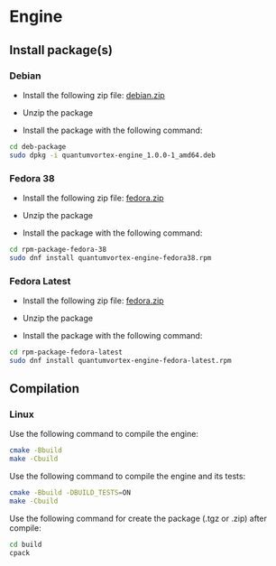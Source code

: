 # Engine

## Install package(s)

### Debian

- Install the following zip file: [debian.zip](packages/deb-package.zip)

- Unzip the package

- Install the package with the following command:

```bash
cd deb-package
sudo dpkg -i quantumvortex-engine_1.0.0-1_amd64.deb
```

### Fedora 38

- Install the following zip file: [fedora.zip](packages/rpm-package-fedora-38.zip)

- Unzip the package

- Install the package with the following command:

```bash
cd rpm-package-fedora-38
sudo dnf install quantumvortex-engine-fedora38.rpm
```

### Fedora Latest

- Install the following zip file: [fedora.zip](packages/rpm-package-fedora-latest.zip)

- Unzip the package

- Install the package with the following command:

```bash
cd rpm-package-fedora-latest
sudo dnf install quantumvortex-engine-fedora-latest.rpm
```

## Compilation

### Linux

Use the following command to compile the engine:

```bash
cmake -Bbuild
make -Cbuild
```

Use the following command to compile the engine and its tests:

```bash
cmake -Bbuild -DBUILD_TESTS=ON
make -Cbuild
```

Use the following command for create the package (.tgz or .zip) after compile:

```bash
cd build
cpack
```